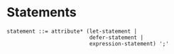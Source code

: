 # Statements

```ebnf
statement ::= attribute* (let-statement |
                          defer-statement |
                          expression-statement) ';'
```
